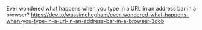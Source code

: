 Ever wondered what happens when you type in a URL in an address bar in a browser?
https://dev.to/wassimchegham/ever-wondered-what-happens-when-you-type-in-a-url-in-an-address-bar-in-a-browser-3dob
